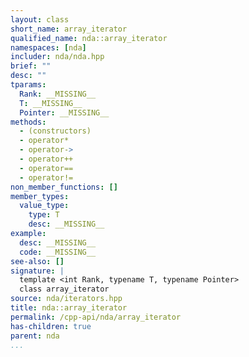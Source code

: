 ```yaml
---
layout: class
short_name: array_iterator
qualified_name: nda::array_iterator
namespaces: [nda]
includer: nda/nda.hpp
brief: ""
desc: ""
tparams:
  Rank: __MISSING__
  T: __MISSING__
  Pointer: __MISSING__
methods:
  - (constructors)
  - operator*
  - operator->
  - operator++
  - operator==
  - operator!=
non_member_functions: []
member_types:
  value_type:
    type: T
    desc: __MISSING__
example:
  desc: __MISSING__
  code: __MISSING__
see-also: []
signature: |
  template <int Rank, typename T, typename Pointer> 
  class array_iterator
source: nda/iterators.hpp
title: nda::array_iterator
permalink: /cpp-api/nda/array_iterator
has-children: true
parent: nda
...
```



